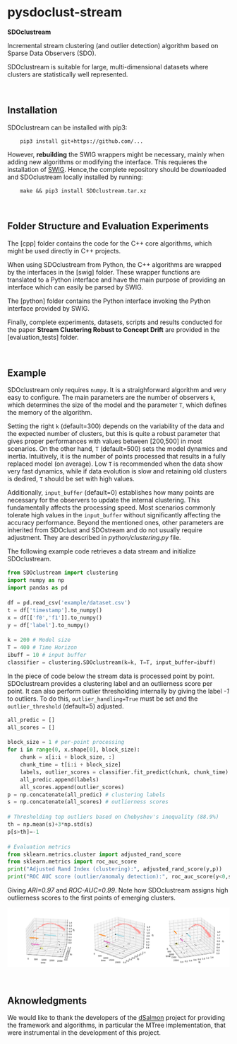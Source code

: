 # pysdoclust-stream

**SDOclustream** 

Incremental stream clustering (and outlier detection) algorithm based on Sparse Data Observers (SDO). 

SDOclustream is suitable for large, multi-dimensional datasets where clusters are statistically well represented.

<br>

## Installation

SDOclustream can be installed with pip3:


        pip3 install git+https://github.com/...


However, **rebuilding** the SWIG wrappers might be necessary, mainly when adding new algorithms or modifying the interface. This requieres the installation of [SWIG](https://www.swig.org/). Hence,the complete repository should be downloaded and SDOclustream locally installed by running: 

        make && pip3 install SDOclustream.tar.xz

<br>

## Folder Structure and Evaluation Experiments

The [cpp] folder contains the code for the C++ core algorithms, which might be used directly in C++ projects. 

When using SDOclustream from Python, the C++ algorithms are wrapped by the interfaces in the [swig] folder. These wrapper functions are translated to a Python interface and have the main purpose of providing an interface which can easily be parsed by SWIG.

The [python] folder contains the Python interface invoking the Python interface provided by SWIG.

Finally, complete experiments, datasets, scripts and results conducted for the paper **Stream Clustering Robust to Concept Drift** are provided in the [evaluation_tests] folder. 

<br>

## Example

SDOclustream only requires `numpy`. It is a straighforward algorithm and very easy to configure. The main parameters are the number of observers `k`, which determines the size of the model and the parameter `T`, which defines the memory of the algorithm. 

Setting the right `k` (default=300) depends on the variability of the data and the expected number of clusters, but this is quite a robust parameter that gives proper performances with values between [200,500] in most scenarios. On the other hand, `T` (default=500) sets the model dynamics and inertia. Intuitively, it is the number of points processed that results in a fully replaced model (on average). Low `T` is recommended when the data show very fast dynamics, while if data evolution is slow and retaining old clusters is dedired, `T` should be set with high values.

Additionally, `input_buffer` (default=0) establishes how many points are necessary for the observers to update the internal clustering. This fundamentally affects the processing speed. Most scenarios commonly tolerate high values in the `input_buffer` without significantly affecting the accuracy performance. Beyond the mentioned ones, other parameters are inherited from SDOclust and SDOstream and do not usually require adjustment. They are described in *python/clustering.py* file.

The following example code retrieves a data stream and initialize SDOclustream.

```python
from SDOclustream import clustering
import numpy as np
import pandas as pd

df = pd.read_csv('example/dataset.csv')
t = df['timestamp'].to_numpy()
x = df[['f0','f1']].to_numpy()
y = df['label'].to_numpy()

k = 200 # Model size
T = 400 # Time Horizon
ibuff = 10 # input buffer
classifier = clustering.SDOclustream(k=k, T=T, input_buffer=ibuff)
```

In the piece of code below the stream data is processed point by point. SDOclustream provides a clustering label and an outlierness score per point. It can also perform outlier thresholding internally by giving the label *-1* to outliers. To do this, ``outlier_handling=True`` must be set and the ``outlier_threshold`` (default=5) adjusted.


```python
all_predic = []
all_scores = []

block_size = 1 # per-point processing
for i in range(0, x.shape[0], block_size):
    chunk = x[i:i + block_size, :]
    chunk_time = t[i:i + block_size]
    labels, outlier_scores = classifier.fit_predict(chunk, chunk_time)
    all_predic.append(labels)
    all_scores.append(outlier_scores)
p = np.concatenate(all_predic) # clustering labels
s = np.concatenate(all_scores) # outlierness scores

# Thresholding top outliers based on Chebyshev's inequality (88.9%)
th = np.mean(s)+3*np.std(s)
p[s>th]=-1

# Evaluation metrics
from sklearn.metrics.cluster import adjusted_rand_score
from sklearn.metrics import roc_auc_score
print("Adjusted Rand Index (clustering):", adjusted_rand_score(y,p))
print("ROC AUC score (outlier/anomaly detection):", roc_auc_score(y<0,s))
```

Giving *ARI=0.97* and *ROC-AUC=0.99*. Note how SDOclustream assigns high outlierness scores to the first points of emerging clusters.

![](example/example_dataset.png)

<br>

## Aknowledgments

We would like to thank the developers of the [dSalmon](https://github.com/CN-TU/dSalmon) project for providing the framework and algorithms, in particular the MTree implementation, that were instrumental in the development of this project.
